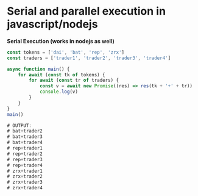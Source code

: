 # Serial and parallel execution in javascript/nodejs

**Serial Execution (works in nodejs as well)**

```js
const tokens = ['dai', 'bat', 'rep', 'zrx']
const traders = ['trader1', 'trader2', 'trader3', 'trader4']

async function main() {
	for await (const tk of tokens) {
		for await (const tr of traders) {
			const v = await new Promise((res) => res(tk + '+' + tr))
			console.log(v)
		}
	}
}
main()

# OUTPUT:
# bat+trader2
# bat+trader3
# bat+trader4
# rep+trader1
# rep+trader2
# rep+trader3
# rep+trader4
# zrx+trader1
# zrx+trader2
# zrx+trader3
# zrx+trader4
```
